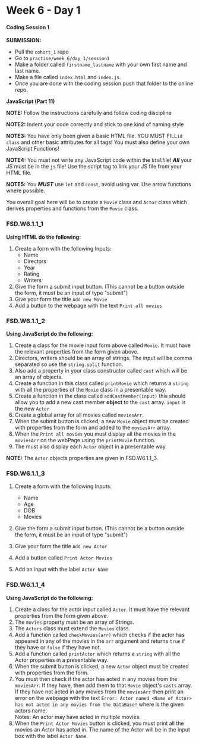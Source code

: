 # Week 6 - Day 1

#### Coding Session 1

**SUBMISSION:**

- Pull the `cohort_1` repo
- Go to `practise/week_6/day_1/session1` 
- Make a folder called `firstname_lastname` with your own first name and last name. 
- Make a file called `index.html` and `index.js`.
- Once you are done with the coding session push that folder to the online repo. 


**JavaScript (Part 11)**

**NOTE:** Follow the instructions carefully and follow coding discipline

**NOTE2:** Indent your code correctly and stick to one kind of naming style

**NOTE3:** You have only been given a basic HTML file. YOU MUST FILL`id` `class` and other basic attributes for all tags! You must also define your own JavaScript Functions!  

**NOTE4:** You must not write any JavaScript code within the `html`file! ***All*** your JS must be in the `js` file! Use the script tag to link your JS file from your HTML file. 

**NOTE5:** You ***MUST*** use `let` and `const`, avoid using var. Use arrow functions where possible.

You overall goal here will be to create a `Movie` class and `Actor` class which derives properties and functions from the `Movie` class. 

### FSD.W6.1.1_1

**Using HTML do the following:**

1. Create a form with the following Inputs:
    - Name
    - Directors
    - Year
    - Rating
    - Writers
2. Give the form a submit input button. (This cannot be a button outside the form, it must be an input of type "submit")
3. Give your form the title `Add new Movie`
4. Add a button to the webpage with the text `Print all movies`

### FSD.W6.1.1_2

**Using JavaScript do the following:**

1. Create a class for the movie input form above called `Movie`. It must have the relevant properties from the form given above.
2. Directors, writers should be an array of strings. The input will be comma separated so use the `string.split` function.
3. Also add a property in your class constructor called `cast` which will be an array of objects.
4. Create a function in this class called `printMovie` which returns a `string` with all the properties of the `Movie` class in a presentable way.  
5. Create a function in the class called `addCastMember(input)` this should allow you to add a new cast member **object** to the `cast` array. `input` is the new `Actor`
6. Create a global array for all movies called `moviesArr`.
7. When the submit button is clicked, a new `Movie` object must be created with properties from the form and added to the `moviesArr` array.
8. When the `Print all movies` you must display all the movies in the `moviesArr` on the webPage using the `printMovie` function. 
9. The must also display each `Actor` object in a presentable way.

**NOTE:** The `Actor` objects properties are given in FSD.W6.1.1_3.

### FSD.W6.1.1_3

1. Create a form with the following Inputs:
    - Name
    - Age
    - DOB
    - Movies
2. Give the form a submit input button. (This cannot be a button outside the form, it must be an input of type "submit")

3. Give your form the title `Add new Actor`

4. Add a button called `Print Actor Movies`

5. Add an input with the label `Actor Name`

### FSD.W6.1.1_4

**Using JavaScript do the following:**

1. Create a class for the actor input called `Actor`. It must have the relevant properties from the form given above.
2. The `movies` property must be an array of Strings.
3. The `Actors` class must extend the `Movies` class. 
4. Add a function called `checkMovies(arr)` which checks if the actor has appeared in any of the movies in the `arr` argument and returns `true` if they have or `false` if they have not.
5. Add a function called `printActor` which returns a `string` with all the Actor properties in a presentable way.
6. When the submit button is clicked, a new `Actor` object must be created with properties from the form. 
7. You must then check if the actor has acted in any movies from the `moviesArr`. If they have, then add them to that `Movie` object's `casts` array. If they have not acted in any movies from the `moviesArr` then print an error on the webpage with the text `Error: Actor named <Name of Actor> has not acted in any movies from the DataBase!` where <Name of Actor> is the given actors name.  
Notes: An actor may have acted in multiple movies.
8. When the `Print Actor Movies` button is clicked, you must print all the movies an Actor has acted in. The name of the Actor will be in the input box with the label `Actor Name`.



  
